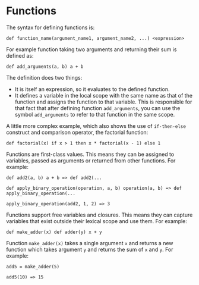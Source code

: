 Functions
=========

The syntax for defining functions is:

    def function_name(argument_name1, argument_name2, ...) <expression>

For example function taking two arguments and returning their sum is defined as:

    def add_arguments(a, b) a + b

The definition does two things:

  - It is itself an expression, so it evaluates to the defined function. 
  - It defines a variable in the local scope with the same name as that of the function and assigns the function to that variable. This is responsible for that fact that after defining function `add_arguments`, you can use the symbol `add_arguments` to refer to that function in the same scope.

A little more complex example, which also shows the use of `if-then-else` construct and comparison operator, the factorial function:

    def factorial(x) if x > 1 then x * factorial(x - 1) else 1

Functions are first-class values. This means they can be assigned to variables, passed as arguments or returned from other functions. For example:

    def add2(a, b) a + b => def add2(...

    def apply_binary_operation(operation, a, b) operation(a, b) => def apply_binary_operation(...

    apply_binary_operation(add2, 1, 2) => 3

Functions support free variables and closures. This means they can capture variables that exist outside their lexical scope and use them. For example:

    def make_adder(x) def adder(y) x + y

Function `make_adder(x)` takes a single argument `x` and returns a new function which takes argument `y` and returns the sum of `x` and `y`. For example:

    add5 = make_adder(5)

    add5(10) => 15
